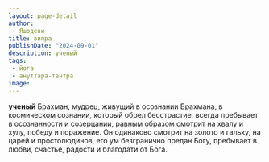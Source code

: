 ```yaml
---
layout: page-detail
author:
 - Яшодеви
title: випра
publishDate: "2024-09-01"
description: ученый
tags:
 - йога
 - ануттара-тантра
image: 
---
```


__ученый__
Брахман, мудрец, живущий в осознании Брахмана, в космическом сознании, который обрел бесстрастие, всегда пребывает в осознанности и созерцании, равным образом смотрит на хвалу и хулу, победу и поражение. Он одинаково смотрит на золото и гальку, на царей и простолюдинов, его ум безгранично предан Богу, пребывает в любви, счастье, радости и благодати от Бога.

